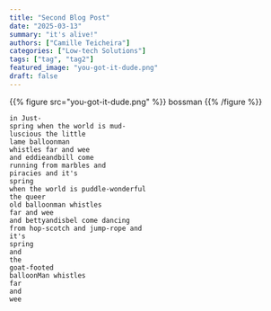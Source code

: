 ```yaml
---
title: "Second Blog Post"
date: "2025-03-13"
summary: "it's alive!"
authors: ["Camille Teicheira"]
categories: ["Low-tech Solutions"]
tags: ["tag", "tag2"]
featured_image: "you-got-it-dude.png"
draft: false
---
```



{{% figure src="you-got-it-dude.png" %}} 
bossman
{{% /figure %}}

    in Just-
    spring when the world is mud-
    luscious the little
    lame balloonman
    whistles far and wee
    and eddieandbill come
    running from marbles and
    piracies and it's
    spring
    when the world is puddle-wonderful
    the queer
    old balloonman whistles
    far and wee
    and bettyandisbel come dancing
    from hop-scotch and jump-rope and
    it's
    spring
    and
    the
    goat-footed
    balloonMan whistles
    far
    and
    wee


